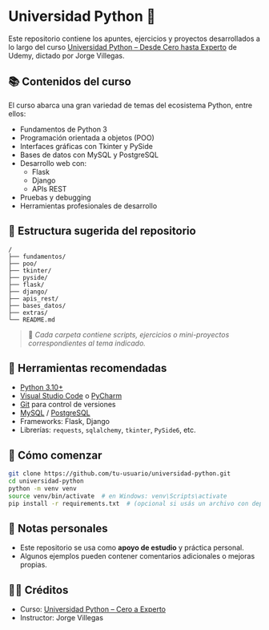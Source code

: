 
# Universidad Python 🐍

Este repositorio contiene los apuntes, ejercicios y proyectos desarrollados a lo largo del curso [Universidad Python – Desde Cero hasta Experto](https://www.udemy.com/course/universidad-python-desde-cero-hasta-experto-django-flask-rest-web/) de Udemy, dictado por Jorge Villegas.

## 📚 Contenidos del curso

El curso abarca una gran variedad de temas del ecosistema Python, entre ellos:

- Fundamentos de Python 3
- Programación orientada a objetos (POO)
- Interfaces gráficas con Tkinter y PySide
- Bases de datos con MySQL y PostgreSQL
- Desarrollo web con:
  - Flask
  - Django
  - APIs REST
- Pruebas y debugging
- Herramientas profesionales de desarrollo

## 📁 Estructura sugerida del repositorio

```
/
├── fundamentos/
├── poo/
├── tkinter/
├── pyside/
├── flask/
├── django/
├── apis_rest/
├── bases_datos/
├── extras/
└── README.md
```

> 📝 *Cada carpeta contiene scripts, ejercicios o mini-proyectos correspondientes al tema indicado.*

## 🧰 Herramientas recomendadas

- [Python 3.10+](https://www.python.org/)
- [Visual Studio Code](https://code.visualstudio.com/) o [PyCharm](https://www.jetbrains.com/pycharm/)
- [Git](https://git-scm.com/) para control de versiones
- [MySQL](https://www.mysql.com/) / [PostgreSQL](https://www.postgresql.org/)
- Frameworks: Flask, Django
- Librerías: `requests`, `sqlalchemy`, `tkinter`, `PySide6`, etc.

## 🚀 Cómo comenzar

```bash
git clone https://github.com/tu-usuario/universidad-python.git
cd universidad-python
python -m venv venv
source venv/bin/activate  # en Windows: venv\Scripts\activate
pip install -r requirements.txt  # (opcional si usás un archivo con dependencias)
```

## 📌 Notas personales

- Este repositorio se usa como **apoyo de estudio** y práctica personal.
- Algunos ejemplos pueden contener comentarios adicionales o mejoras propias.

## 👨‍🏫 Créditos

- Curso: [Universidad Python – Cero a Experto](https://www.udemy.com/course/universidad-python-desde-cero-hasta-experto-django-flask-rest-web/)
- Instructor: Jorge Villegas
